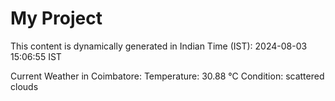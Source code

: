 # My Project

This content is dynamically generated in Indian Time (IST): 2024-08-03 15:06:55 IST


Current Weather in Coimbatore:
Temperature: 30.88 °C
Condition: scattered clouds

